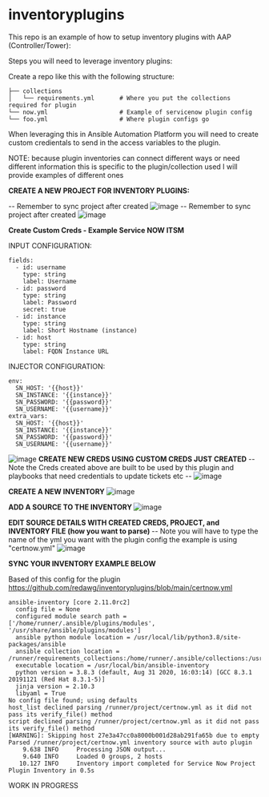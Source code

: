 # inventoryplugins


This repo is an example of how to setup inventory plugins with AAP (Controller/Tower):

Steps you will need to leverage inventory plugins:

Create a repo like this with the following structure:

<pre class="line-number language-yaml"><code>├── collections
│   └── requirements.yml       # Where you put the collections required for plugin
└── now.yml                    # Example of servicenow plugin config
└── foo.yml                    # Where plugin configs go
</code></pre>

When leveraging this in Ansible Automation Platform you will need to create custom credientals to send in the access variables to the plugin.

NOTE: because plugin inventories can connect different ways or need different information this is specific to the plugin/collection used I will provide examples of different ones


<B>CREATE A NEW PROJECT FOR INVENTORY PLUGINS:</B>

-- Remember to sync project after created
![image](https://user-images.githubusercontent.com/17077661/118025735-04bb4900-b315-11eb-88e5-27a3afee8ccc.png)
-- Remember to sync project after created
![image](https://user-images.githubusercontent.com/17077661/118033673-f02f7e80-b31d-11eb-84df-11327b014a8f.png)

<B>Create Custom Creds - Example Service NOW ITSM </B>

INPUT CONFIGURATION:
<pre class="line-number language-yaml"><code>fields:
  - id: username
    type: string
    label: Username
  - id: password
    type: string
    label: Password
    secret: true
  - id: instance
    type: string
    label: Short Hostname (instance)
  - id: host
    type: string
    label: FQDN Instance URL
</code></pre>
INJECTOR CONFIGURATION:
<pre class="line-number language-yaml"><code>env:
  SN_HOST: '{{host}}'
  SN_INSTANCE: '{{instance}}'
  SN_PASSWORD: '{{password}}'
  SN_USERNAME: '{{username}}'
extra_vars:
  SN_HOST: '{{host}}'
  SN_INSTANCE: '{{instance}}'
  SN_PASSWORD: '{{password}}'
  SN_USERNAME: '{{username}}'
</code></pre>
![image](https://user-images.githubusercontent.com/17077661/118027549-e9e9d400-b316-11eb-903a-a9131e218eac.png)
<B> CREATE NEW CREDS USING CUSTOM CREDS JUST CREATED</B>
-- Note the Creds created above are built to be used by this plugin and playbooks that need credentials to update tickets etc --
![image](https://user-images.githubusercontent.com/17077661/118028290-c5422c00-b317-11eb-8908-fd66352ae226.png)


<B>CREATE A NEW INVENTORY</B>
![image](https://user-images.githubusercontent.com/17077661/118025859-24527180-b315-11eb-840a-4ca83e530006.png)

<B> ADD A SOURCE TO THE INVENTORY </B>
![image](https://user-images.githubusercontent.com/17077661/118025958-2d434300-b315-11eb-97d1-02cf21897d8e.png)

<B> EDIT SOURCE DETAILS WITH CREATED CREDS, PROJECT, and INVENTORY FILE (how you want to parse) </B>
-- Note you will have to type the name of the yml you want with the plugin config the example is using "certnow.yml"
![image](https://user-images.githubusercontent.com/17077661/118033206-654e8400-b31d-11eb-8029-5b0a0e603dda.png)

<B> SYNC YOUR INVENTORY EXAMPLE BELOW </B>

Based of this config for the plugin https://github.com/redawg/inventoryplugins/blob/main/certnow.yml

<pre class="line-number language-yaml"><code>ansible-inventory [core 2.11.0rc2] 
  config file = None
  configured module search path = ['/home/runner/.ansible/plugins/modules', '/usr/share/ansible/plugins/modules']
  ansible python module location = /usr/local/lib/python3.8/site-packages/ansible
  ansible collection location = /runner/requirements_collections:/home/runner/.ansible/collections:/usr/share/ansible/collections
  executable location = /usr/local/bin/ansible-inventory
  python version = 3.8.3 (default, Aug 31 2020, 16:03:14) [GCC 8.3.1 20191121 (Red Hat 8.3.1-5)]
  jinja version = 2.10.3
  libyaml = True
No config file found; using defaults
host_list declined parsing /runner/project/certnow.yml as it did not pass its verify_file() method
script declined parsing /runner/project/certnow.yml as it did not pass its verify_file() method
[WARNING]: Skipping host 27e3a47cc0a8000b001d28ab291fa65b due to empty
Parsed /runner/project/certnow.yml inventory source with auto plugin
    9.638 INFO     Processing JSON output...
    9.640 INFO     Loaded 0 groups, 2 hosts
   10.127 INFO     Inventory import completed for Service Now Project Plugin Inventory in 0.5s
</code></pre>






WORK IN PROGRESS
